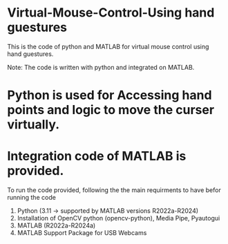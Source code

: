# Virtual-Mouse-Control-Using hand guestures

This is the code of python and MATLAB for virtual mouse control using hand guestures.

Note: The code is written with python and integrated on MATLAB.

# Python is used for Accessing hand points and logic to move the curser virtually.

# Integration code of MATLAB is provided.

To run the code provided, following the the main requirments to have befor running the code

1) Python (3.11 -> supported by MATLAB versions R2022a-R2024)
2) Installation of OpenCV python (opencv-python), Media Pipe, Pyautogui
3) MATLAB (R2022a-R2024a)
4) MATLAB Support Package for USB Webcams
